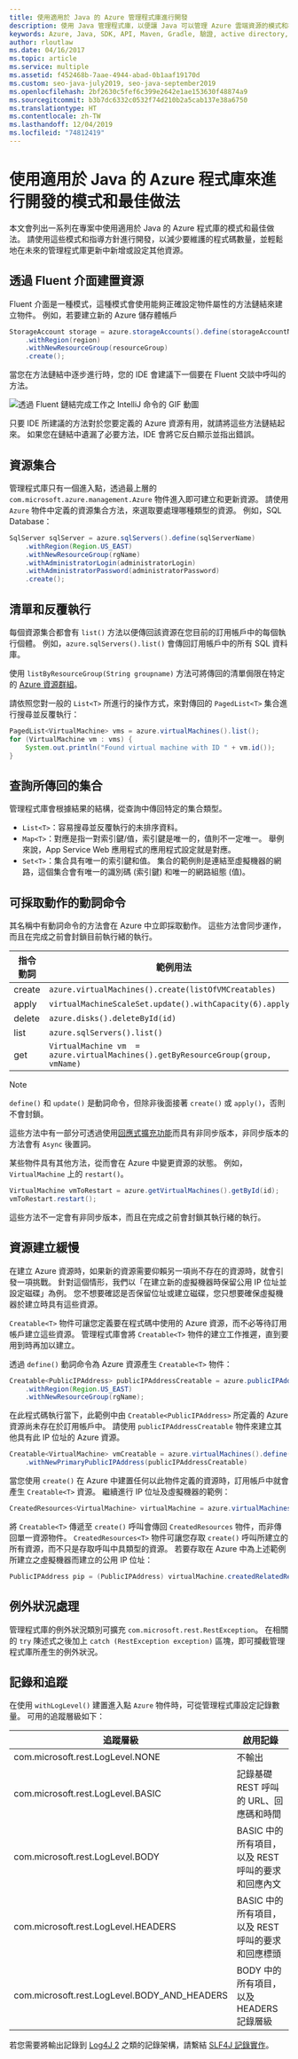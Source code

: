 ```yaml
---
title: 使用適用於 Java 的 Azure 管理程式庫進行開發
description: 使用 Java 管理程式庫，以便讓 Java 可以管理 Azure 雲端資源的模式和概念。
keywords: Azure, Java, SDK, API, Maven, Gradle, 驗證, active directory, 服務主體
author: rloutlaw
ms.date: 04/16/2017
ms.topic: article
ms.service: multiple
ms.assetid: f452468b-7aae-4944-abad-0b1aaf19170d
ms.custom: seo-java-july2019, seo-java-september2019
ms.openlocfilehash: 2bf2630c5fef6c399e2642e1ae153630f48874a9
ms.sourcegitcommit: b3b7dc6332c0532f74d210b2a5cab137e38a6750
ms.translationtype: HT
ms.contentlocale: zh-TW
ms.lasthandoff: 12/04/2019
ms.locfileid: "74812419"
---
```

# <a name="patterns-and-best-practices-for-development-with-the-azure-libraries-for-java"></a>使用適用於 Java 的 Azure 程式庫來進行開發的模式和最佳做法 

本文會列出一系列在專案中使用適用於 Java 的 Azure 程式庫的模式和最佳做法。 請使用這些模式和指導方針進行開發，以減少要維護的程式碼數量，並輕鬆地在未來的管理程式庫更新中新增或設定其他資源。

## <a name="build-resources-through-a-fluent-interface"></a>透過 Fluent 介面建置資源

Fluent 介面是一種模式，這種模式會使用能夠正確設定物件屬性的方法鏈結來建立物件。 例如，若要建立新的 Azure 儲存體帳戶

```java
StorageAccount storage = azure.storageAccounts().define(storageAccountName)
    .withRegion(region)
    .withNewResourceGroup(resourceGroup)
    .create();
```

當您在方法鏈結中逐步進行時，您的 IDE 會建議下一個要在 Fluent 交談中呼叫的方法。   

![透過 Fluent 鏈結完成工作之 IntelliJ 命令的 GIF 動圖](media/intellij-fluent-method-chain.gif)

只要 IDE 所建議的方法對於您要定義的 Azure 資源有用，就請將這些方法鏈結起來。 如果您在鏈結中遺漏了必要方法，IDE 會將它反白顯示並指出錯誤。

## <a name="resource-collections"></a>資源集合

管理程式庫只有一個進入點，透過最上層的 `com.microsoft.azure.management.Azure` 物件進入即可建立和更新資源。 請使用 `Azure` 物件中定義的資源集合方法，來選取要處理哪種類型的資源。 例如，SQL Database：

```java
SqlServer sqlServer = azure.sqlServers().define(sqlServerName)
    .withRegion(Region.US_EAST)
    .withNewResourceGroup(rgName)
    .withAdministratorLogin(administratorLogin)
    .withAdministratorPassword(administratorPassword)
    .create();
```

## <a name="lists-and-iterations"></a>清單和反覆執行

每個資源集合都會有 `list()` 方法以便傳回該資源在您目前的訂用帳戶中的每個執行個體。 例如，`azure.sqlServers().list()` 會傳回訂用帳戶中的所有 SQL 資料庫。

使用 `listByResourceGroup(String groupname)` 方法可將傳回的清單侷限在特定的 [Azure 資源群組](https://docs.microsoft.com/azure/azure-resource-manager/resource-group-overview#resource-groups)。  

請依照您對一般的 `List<T>` 所進行的操作方式，來對傳回的 `PagedList<T>` 集合進行搜尋並反覆執行：

```java
PagedList<VirtualMachine> vms = azure.virtualMachines().list();
for (VirtualMachine vm : vms) {
    System.out.println("Found virtual machine with ID " + vm.id());
}
```   

## <a name="collections-returned-from-queries"></a>查詢所傳回的集合

管理程式庫會根據結果的結構，從查詢中傳回特定的集合類型。

- `List<T>`：容易搜尋並反覆執行的未排序資料。
- `Map<T>`：對應是指一對索引鍵/值，索引鍵是唯一的，值則不一定唯一。 舉例來說，App Service Web 應用程式的應用程式設定就是對應。
- `Set<T>`：集合具有唯一的索引鍵和值。 集合的範例則是連結至虛擬機器的網路，這個集合會有唯一的識別碼 (索引鍵) 和唯一的網路組態 (值)。

## <a name="actionable-verbs"></a>可採取動作的動詞命令

其名稱中有動詞命令的方法會在 Azure 中立即採取動作。 這些方法會同步運作，而且在完成之前會封鎖目前執行緒的執行。 

| 指令動詞   |  範例用法 |
|--------|---------------|
| create | `azure.virtualMachines().create(listOfVMCreatables)` |
| apply  | `virtualMachineScaleSet.update().withCapacity(6).apply()` |
| delete | `azure.disks().deleteById(id)` | 
| list   | `azure.sqlServers().list()` | 
| get    | `VirtualMachine vm  = azure.virtualMachines().getByResourceGroup(group, vmName)` |

>[!NOTE]
> `define()` 和 `update()` 是動詞命令，但除非後面接著 `create()` 或 `apply()`，否則不會封鎖。
 
這些方法中有一部分可透過使用[回應式擴充功能](https://github.com/ReactiveX/RxJava)而具有非同步版本，非同步版本的方法會有 `Async` 後置詞。 

某些物件具有其他方法，從而會在 Azure 中變更資源的狀態。 例如，`VirtualMachine` 上的 `restart()`。

```java
VirtualMachine vmToRestart = azure.getVirtualMachines().getById(id);
vmToRestart.restart();
```
這些方法不一定會有非同步版本，而且在完成之前會封鎖其執行緒的執行。

<a name="Creatables"></a>

## <a name="lazy-resource-creation"></a>資源建立緩慢

在建立 Azure 資源時，如果新的資源需要仰賴另一項尚不存在的資源時，就會引發一項挑戰。 針對這個情形，我們以「在建立新的虛擬機器時保留公用 IP 位址並設定磁碟」為例。 您不想要確認是否保留位址或建立磁碟，您只想要確保虛擬機器於建立時具有這些資源。

`Creatable<T>` 物件可讓您定義要在程式碼中使用的 Azure 資源，而不必等待訂用帳戶建立這些資源。 管理程式庫會將 `Creatable<T>` 物件的建立工作推遲，直到要用到時再加以建立。

透過 `define()` 動詞命令為 Azure 資源產生 `Creatable<T>` 物件：

```java
Creatable<PublicIPAddress> publicIPAddressCreatable = azure.publicIPAddresses().define(publicIPAddressName)
    .withRegion(Region.US_EAST)
    .withNewResourceGroup(rgName);
```

在此程式碼執行當下，此範例中由 `Creatable<PublicIPAddress>` 所定義的 Azure 資源尚未存在於訂用帳戶中。  請使用 `publicIPAddressCreatable` 物件來建立其他具有此 IP 位址的 Azure 資源。 

```java
Creatable<VirtualMachine> vmCreatable = azure.virtualMachines().define("creatableVM")
    .withNewPrimaryPublicIPAddress(publicIPAddressCreatable)
```

當您使用 `create()` 在 Azure 中建置任何以此物件定義的資源時，訂用帳戶中就會產生 `Creatable<T>` 資源。 繼續進行 IP 位址及虛擬機器的範例：

```java
CreatedResources<VirtualMachine> virtualMachine = azure.virtualMachines().create(vmCreatable);
```

將 `Creatable<T>` 傳遞至 `create()` 呼叫會傳回 `CreatedResources` 物件，而非傳回單一資源物件。  `CreatedResources<T>` 物件可讓您存取 `create()` 呼叫所建立的所有資源，而不只是存取呼叫中具類型的資源。 若要存取在 Azure 中為上述範例所建立之虛擬機器而建立的公用 IP 位址：

```java
PublicIPAddress pip = (PublicIPAddress) virtualMachine.createdRelatedResource(publicIPAddressCreatable.key());
```    

## <a name="exception-handling"></a>例外狀況處理

管理程式庫的例外狀況類別可擴充 `com.microsoft.rest.RestException`。 在相關的 `try` 陳述式之後加上 `catch (RestException exception)` 區塊，即可攔截管理程式庫所產生的例外狀況。

## <a name="logs-and-trace"></a>記錄和追蹤

在使用 `withLogLevel()` 建置進入點 `Azure` 物件時，可從管理程式庫設定記錄數量。 可用的追蹤層級如下：

| 追蹤層級 | 啟用記錄 
| ------------ | ---------------
| com.microsoft.rest.LogLevel.NONE | 不輸出
| com.microsoft.rest.LogLevel.BASIC | 記錄基礎 REST 呼叫的 URL、回應碼和時間
| com.microsoft.rest.LogLevel.BODY | BASIC 中的所有項目，以及 REST 呼叫的要求和回應內文
| com.microsoft.rest.LogLevel.HEADERS | BASIC 中的所有項目，以及 REST 呼叫的要求和回應標頭
| com.microsoft.rest.LogLevel.BODY_AND_HEADERS | BODY 中的所有項目，以及 HEADERS 記錄層級

若您需要將輸出記錄到 [Log4J 2](https://logging.apache.org/log4j/2.x/) 之類的記錄架構，請繫結 [SLF4J 記錄實作](https://www.slf4j.org/manual.html)。
